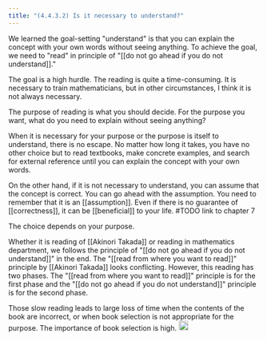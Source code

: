 ```yaml
---
title: "(4.4.3.2) Is it necessary to understand?"
---
```


We learned the goal-setting "understand" is that you can explain the concept with your own words without seeing anything. To achieve the goal, we need to "read" in principle of "[[do not go ahead if you do not understand]]."

The goal is a high hurdle. The reading is quite a time-consuming. It is necessary to train mathematicians, but in other circumstances, I think it is not always necessary.

The purpose of reading is what you should decide. For the purpose you want, what do you need to explain without seeing anything?

When it is necessary for your purpose or the purpose is itself to understand, there is no escape. No matter how long it takes, you have no other choice but to read textbooks, make concrete examples, and search for external reference until you can explain the concept with your own words.

On the other hand, if it is not necessary to understand, you can assume that the concept is correct. You can go ahead with the assumption. You need to remember that it is an [[assumption]]. Even if there is no guarantee of [[correctness]], it can be [[beneficial]] to your life. #TODO link to chapter 7

The choice depends on your purpose.

Whether it is reading of [[Akinori Takada]] or reading in mathematics department, we follows the principle of "[[do not go ahead if you do not understand]]" in the end. The "[[read from where you want to read]]" principle by [[Akinori Takada]] looks conflicting. However, this reading has two phases. The "[[read from where you want to read]]" principle is for the first phase and the "[[do not go ahead if you do not understand]]" principle is for the second phase.

Those slow reading leads to large loss of time when the contents of the book are incorrect, or when book selection is not appropriate for the purpose. The importance of book selection is high.
<img src='https://scrapbox.io/api/pages/nishio-en/en/icon' alt='en.icon' height="19.5"/>